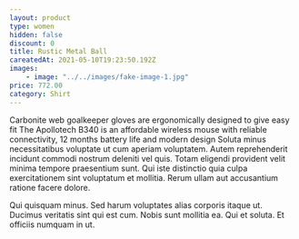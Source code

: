 ```yaml
---
layout: product
type: women
hidden: false
discount: 0
title: Rustic Metal Ball
careatedAt: 2021-05-10T19:23:50.192Z
images:
    - image: "../../images/fake-image-1.jpg"
price: 772.00
category: Shirt
---
```

Carbonite web goalkeeper gloves are ergonomically designed to give easy fit
The Apollotech B340 is an affordable wireless mouse with reliable connectivity, 12 months battery life and modern design
Soluta minus necessitatibus voluptate ut cum aperiam voluptatem. Autem reprehenderit incidunt commodi nostrum deleniti vel quis. Totam eligendi provident velit minima tempore praesentium sunt. Qui iste distinctio quia culpa exercitationem sint voluptatum et mollitia. Rerum ullam aut accusantium ratione facere dolore.
 Qui quisquam minus. Sed harum voluptates alias corporis itaque ut. Ducimus veritatis sint qui est cum. Nobis sunt mollitia ea. Qui et soluta. Et officiis numquam in ut.
